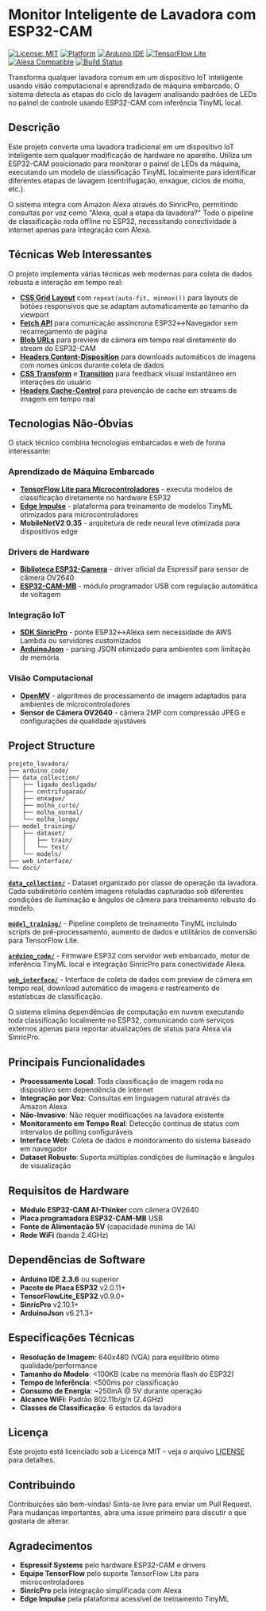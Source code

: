 # Monitor Inteligente de Lavadora com ESP32-CAM

[![License: MIT](https://img.shields.io/badge/License-MIT-yellow.svg)](https://opensource.org/licenses/MIT)
[![Platform](https://img.shields.io/badge/Platform-ESP32-blue.svg)](https://espressif.com/)
[![Arduino IDE](https://img.shields.io/badge/Arduino%20IDE-2.3.6-green.svg)](https://www.arduino.cc/)
[![TensorFlow Lite](https://img.shields.io/badge/ML-TensorFlow%20Lite-orange.svg)](https://www.tensorflow.org/lite)
[![Alexa Compatible](https://img.shields.io/badge/Voice-Alexa%20Compatible-00CAFF.svg)](https://developer.amazon.com/alexa)
[![Build Status](https://img.shields.io/badge/Build-Passing-brightgreen.svg)]()

Transforma qualquer lavadora comum em um dispositivo IoT inteligente usando visão computacional e aprendizado de máquina embarcado. O sistema detecta as etapas do ciclo de lavagem analisando padrões de LEDs no painel de controle usando ESP32-CAM com inferência TinyML local.

## Descrição

Este projeto converte uma lavadora tradicional em um dispositivo IoT inteligente sem qualquer modificação de hardware no aparelho. Utiliza um ESP32-CAM posicionado para monitorar o painel de LEDs da máquina, executando um modelo de classificação TinyML localmente para identificar diferentes etapas de lavagem (centrifugação, enxágue, ciclos de molho, etc.).

O sistema integra com Amazon Alexa através do SinricPro, permitindo consultas por voz como "Alexa, qual a etapa da lavadora?" Todo o pipeline de classificação roda offline no ESP32, necessitando conectividade à internet apenas para integração com Alexa.

## Técnicas Web Interessantes

O projeto implementa várias técnicas web modernas para coleta de dados robusta e interação em tempo real:

- **[CSS Grid Layout](https://developer.mozilla.org/pt-BR/docs/Web/CSS/CSS_Grid_Layout)** com `repeat(auto-fit, minmax())` para layouts de botões responsivos que se adaptam automaticamente ao tamanho da viewport
- **[Fetch API](https://developer.mozilla.org/pt-BR/docs/Web/API/Fetch_API)** para comunicação assíncrona ESP32↔Navegador sem recarregamento de página
- **[Blob URLs](https://developer.mozilla.org/en-US/docs/Web/API/URL/createObjectURL)** para preview de câmera em tempo real diretamente do stream do ESP32-CAM
- **[Headers Content-Disposition](https://developer.mozilla.org/pt-BR/docs/Web/HTTP/Headers/Content-Disposition)** para downloads automáticos de imagens com nomes únicos durante coleta de dados
- **[CSS Transform](https://developer.mozilla.org/pt-BR/docs/Web/CSS/transform)** e **[Transition](https://developer.mozilla.org/pt-BR/docs/Web/CSS/transition)** para feedback visual instantâneo em interações do usuário
- **[Headers Cache-Control](https://developer.mozilla.org/pt-BR/docs/Web/HTTP/Headers/Cache-Control)** para prevenção de cache em streams de imagem em tempo real

## Tecnologias Não-Óbvias

O stack técnico combina tecnologias embarcadas e web de forma interessante:

### Aprendizado de Máquina Embarcado
- **[TensorFlow Lite para Microcontroladores](https://www.tensorflow.org/lite/microcontrollers)** - executa modelos de classificação diretamente no hardware ESP32
- **[Edge Impulse](https://edgeimpulse.com/)** - plataforma para treinamento de modelos TinyML otimizados para microcontroladores
- **MobileNetV2 0.35** - arquitetura de rede neural leve otimizada para dispositivos edge

### Drivers de Hardware
- **[Biblioteca ESP32-Camera](https://github.com/espressif/esp32-camera)** - driver oficial da Espressif para sensor de câmera OV2640
- **[ESP32-CAM-MB](https://github.com/Freenove/Freenove_ESP32_WROVER_Board)** - módulo programador USB com regulação automática de voltagem

### Integração IoT
- **[SDK SinricPro](https://github.com/sinricpro/esp8266-esp32-sdk)** - ponte ESP32↔Alexa sem necessidade de AWS Lambda ou servidores customizados
- **[ArduinoJson](https://github.com/bblanchon/ArduinoJson)** - parsing JSON otimizado para ambientes com limitação de memória

### Visão Computacional
- **[OpenMV](https://openmv.io/)** - algoritmos de processamento de imagem adaptados para ambientes de microcontroladores
- **Sensor de Câmera OV2640** - câmera 2MP com compressão JPEG e configurações de qualidade ajustáveis

## Project Structure

```
projeto_lavadora/
├── arduino_code/
├── data_collection/
│   ├── ligado_desligado/
│   ├── centrifugacao/
│   ├── enxague/
│   ├── molho_curto/
│   ├── molho_normal/
│   └── molho_longo/
├── model_training/
│   ├── dataset/
│   │   ├── train/
│   │   └── test/
│   └── models/
├── web_interface/
└── docs/
```

**[`data_collection/`](./data_collection/)** - Dataset organizado por classe de operação da lavadora. Cada subdiretório contém imagens rotuladas capturadas sob diferentes condições de iluminação e ângulos de câmera para treinamento robusto do modelo.

**[`model_training/`](./model_training/)** - Pipeline completo de treinamento TinyML incluindo scripts de pré-processamento, aumento de dados e utilitários de conversão para TensorFlow Lite.

**[`arduino_code/`](./arduino_code/)** - Firmware ESP32 com servidor web embarcado, motor de inferência TinyML local e integração SinricPro para conectividade Alexa.

**[`web_interface/`](./web_interface/)** - Interface de coleta de dados com preview de câmera em tempo real, download automático de imagens e rastreamento de estatísticas de classificação.

O sistema elimina dependências de computação em nuvem executando toda classificação localmente no ESP32, comunicando com serviços externos apenas para reportar atualizações de status para Alexa via SinricPro.

## Principais Funcionalidades

- **Processamento Local**: Toda classificação de imagem roda no dispositivo sem dependência de internet
- **Integração por Voz**: Consultas em linguagem natural através da Amazon Alexa
- **Não-Invasivo**: Não requer modificações na lavadora existente
- **Monitoramento em Tempo Real**: Detecção contínua de status com intervalos de polling configuráveis
- **Interface Web**: Coleta de dados e monitoramento do sistema baseado em navegador
- **Dataset Robusto**: Suporta múltiplas condições de iluminação e ângulos de visualização

## Requisitos de Hardware

- **Módulo ESP32-CAM AI-Thinker** com câmera OV2640
- **Placa programadora ESP32-CAM-MB** USB
- **Fonte de Alimentação 5V** (capacidade mínima de 1A)
- **Rede WiFi** (banda 2.4GHz)

## Dependências de Software

- **Arduino IDE 2.3.6** ou superior
- **Pacote de Placa ESP32** v2.0.11+
- **TensorFlowLite_ESP32** v0.9.0+
- **SinricPro** v2.10.1+
- **ArduinoJson** v6.21.3+

## Especificações Técnicas

- **Resolução de Imagem**: 640x480 (VGA) para equilíbrio ótimo qualidade/performance
- **Tamanho do Modelo**: <100KB (cabe na memória flash do ESP32)
- **Tempo de Inferência**: <500ms por classificação
- **Consumo de Energia**: ~250mA @ 5V durante operação
- **Alcance WiFi**: Padrão 802.11b/g/n (2.4GHz)
- **Classes de Classificação**: 6 estados da lavadora

## Licença

Este projeto está licenciado sob a Licença MIT - veja o arquivo [LICENSE](LICENSE) para detalhes.

## Contribuindo

Contribuições são bem-vindas! Sinta-se livre para enviar um Pull Request. Para mudanças importantes, abra uma issue primeiro para discutir o que gostaria de alterar.

## Agradecimentos

- **Espressif Systems** pelo hardware ESP32-CAM e drivers
- **Equipe TensorFlow** pelo suporte TensorFlow Lite para microcontroladores
- **SinricPro** pela integração simplificada com Alexa
- **Edge Impulse** pela plataforma acessível de treinamento TinyML